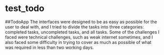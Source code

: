 # test_todo
##TodoApp
The interfaces were designed to be as easy as possible for the user to deal with, and I tried to divide the tasks into three categories: completed tasks, uncompleted tasks, and all tasks. Some of the challenges I faced were technical challenges, such as weak internet sometimes, and I also faced some difficulty in trying to cover as much as possible of what was required in less than two working days.

